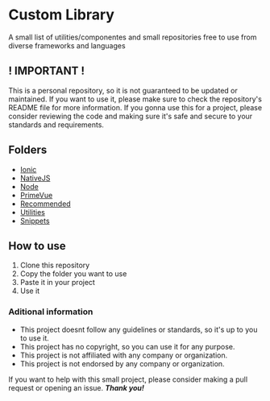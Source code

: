 # Custom Library
A small list of utilities/componentes and small repositories free to use from diverse frameworks and languages

## ! IMPORTANT !
This is a personal repository, so it is not guaranteed to be updated or maintained. If you want to use it, please make sure to check the repository's README file for more information. If you gonna use this for a project, please consider reviewing the code and making sure it's safe and secure to your standards and requirements.

## Folders
- [Ionic](Ionic)
- [NativeJS](NativeJS)
- [Node](Node)
- [PrimeVue](PrimeVue)
- [Recommended](Recommended)
- [Utilities](Utilities)
- [Snippets](Snippets)

## How to use
1. Clone this repository
2. Copy the folder you want to use
3. Paste it in your project
4. Use it

### Aditional information
- This project doesnt follow any guidelines or standards, so it's up to you to use it.
- This project has no copyright, so you can use it for any purpose.
- This project is not affiliated with any company or organization.
- This project is not endorsed by any company or organization.


If you want to help with this small project, please consider making a pull request or opening an issue. ***Thank you!***